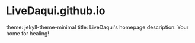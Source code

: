 # LiveDaqui.github.io
theme: jekyll-theme-minimal
title: LiveDaqui's homepage
description: Your home for healing!
